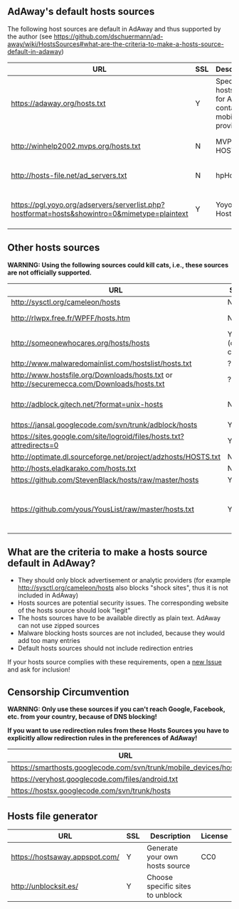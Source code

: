 ## AdAway's default hosts sources

The following host sources are default in AdAway and thus supported by the author (see https://github.com/dschuermann/ad-away/wiki/HostsSources#what-are-the-criteria-to-make-a-hosts-source-default-in-adaway)

| URL     | SSL     | Description  | License |
| ------- | ------- | ------------ | ------- |
| https://adaway.org/hosts.txt | Y | Special hosts file for AdAway containing mobile ad provider | CC Attribution 3.0 |
| http://winhelp2002.mvps.org/hosts.txt | N | MVPS HOSTS File | CC Attribution-NonCommercial-ShareAlike 3.0 |
| http://hosts-file.net/ad_servers.txt | N | hpHosts | Allowed AdAway project to use it as default |
| https://pgl.yoyo.org/adservers/serverlist.php?hostformat=hosts&showintro=0&mimetype=plaintext | Y | Yoyos Hosts file | [MCRAE GENERAL PUBLIC LICENSE (version 4.r53)](https://pgl.yoyo.org/license/) |


## Other hosts sources

**WARNING: Using the following sources could kill cats, i.e., these sources are not officially supported.**

| URL     | SSL     | Description  | License |
| ------- | ------- | ------------ | ------- |
| http://sysctl.org/cameleon/hosts | N | Some false positives (audiogalaxy) | Unknown |
| http://rlwpx.free.fr/WPFF/hosts.htm | N | Different available hosts files. Available as zip or 7z | Unknown |
| http://someonewhocares.org/hosts/hosts | Y (own cert) | Includes not only ad servers | Include URL |
| http://www.malwaredomainlist.com/hostslist/hosts.txt | ? | Malware list | Unknown |
| http://www.hostsfile.org/Downloads/hosts.txt or http://securemecca.com/Downloads/hosts.txt | ? | | Unknown |
| http://adblock.gjtech.net/?format=unix-hosts | N | Common US ad servers and farms | CC Attribution 3.0 |
| https://jansal.googlecode.com/svn/trunk/adblock/hosts | Y | | Unknown |
| https://sites.google.com/site/logroid/files/hosts.txt?attredirects=0 | Y | Japanese blocklist | Unknown |
| http://optimate.dl.sourceforge.net/project/adzhosts/HOSTS.txt | N | http://sourceforge.net/projects/adzhosts/ | Unknown |
| http://hosts.eladkarako.com/hosts.txt | N |  | Unknown |
| https://github.com/StevenBlack/hosts/raw/master/hosts | Y | https://github.com/StevenBlack/hosts | Unknown |
| https://github.com/yous/YousList/raw/master/hosts.txt | Y | https://github.com/yous/YousList | CC Attribution 4.0 International License |

## What are the criteria to make a hosts source default in AdAway?

* They should only block advertisement or analytic providers (for example http://sysctl.org/cameleon/hosts also blocks "shock sites", thus it is not included in AdAway)
* Hosts sources are potential security issues. The corresponding website of the hosts source should look "legit"
* The hosts sources have to be available directly as plain text. AdAway can not use zipped sources
* Malware blocking hosts sources are not included, because they would add too many entries
* Default hosts sources should not include redirection entries

If your hosts source complies with these requirements, open a [new Issue](https://github.com/dschuermann/ad-away/issues/new) and ask for inclusion!

## Censorship Circumvention

**WARNING: Only use these sources if you can't reach Google, Facebook, etc. from your country, because of DNS blocking!**

**If you want to use redirection rules from these Hosts Sources you have to explicitly allow redirection rules in the preferences of AdAway!**

| URL     | SSL     | Description  | License |
| ------- | ------- | ------------ | ------- |
| https://smarthosts.googlecode.com/svn/trunk/mobile_devices/hosts | Y |  | Unknown |
| https://veryhost.googlecode.com/files/android.txt | Y |  | Unknown |
| https://hostsx.googlecode.com/svn/trunk/hosts | Y |  | Unknown |

## Hosts file generator
| URL     | SSL     | Description  | License |
| ------- | ------- | ------------ | ------- |
| https://hostsaway.appspot.com/ | Y | Generate your own hosts source | CC0 |
| http://unblocksit.es/ | Y | Choose specific sites to unblock |  |